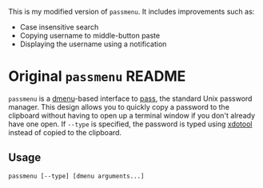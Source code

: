 This is my modified version of `passmenu`.  It includes improvements such as:

- Case insensitive search
- Copying username to middle-button paste
- Displaying the username using a notification

# Original `passmenu` README

`passmenu` is a [dmenu][]-based interface to [pass][], the standard Unix
password manager. This design allows you to quickly copy a password to the
clipboard without having to open up a terminal window if you don't already have
one open. If `--type` is specified, the password is typed using [xdotool][]
instead of copied to the clipboard.

## Usage

```
passmenu [--type] [dmenu arguments...]
```

[dmenu]: http://tools.suckless.org/dmenu/
[xdotool]: http://www.semicomplete.com/projects/xdotool/
[pass]: http://www.zx2c4.com/projects/password-store/
